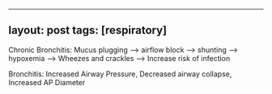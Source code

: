 
---
layout: post
tags: [respiratory]
---

Chronic Bronchitis: Mucus plugging --> airflow block --> shunting --> hypoxemia --> Wheezes and crackles --> Increase risk of infection

Bronchitis: Increased Airway Pressure, Decreased airway collapse, Increased AP Diameter
